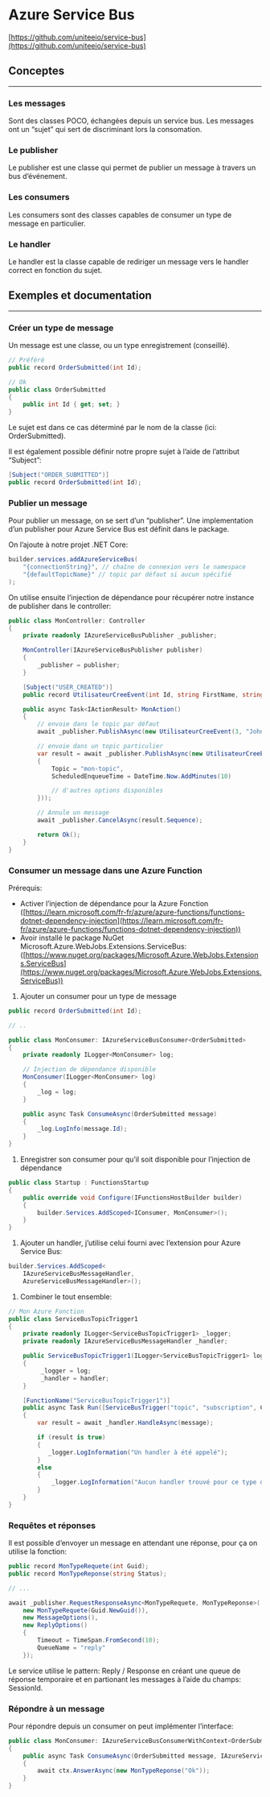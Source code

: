 # Azure Service Bus

[https://github.com/uniteeio/service-bus](https://github.com/uniteeio/service-bus)

## Conceptes

---

### Les messages

Sont des classes POCO, échangées depuis un service bus. Les messages ont un “sujet” qui sert de discriminant lors la consomation.

### Le publisher

Le publisher est une classe qui permet de publier un message à travers un bus d’événement.

### Les consumers

Les consumers sont des classes capables de consumer un type de message en particulier.

### Le handler

Le handler est la classe capable de rediriger un message vers le handler correct en fonction du sujet.

## Exemples et documentation

---

### Créer un type de message

Un message est une classe, ou un type enregistrement (conseillé). 

```csharp
// Préféré
public record OrderSubmitted(int Id);

// Ok
public class OrderSubmitted
{
    public int Id { get; set; }
}
```

Le sujet est dans ce cas déterminé par le nom de la classe (ici: OrderSubmitted).

Il est également possible définir notre propre sujet à l’aide de l’attribut “Subject”:

```csharp
[Subject("ORDER_SUBMITTED")]
public record OrderSubmitted(int Id);
```

### Publier un message

Pour publier un message, on se sert d’un “publisher”. Une implementation d’un publisher pour Azure Service Bus est définit dans le package. 

On l’ajoute à notre projet .NET Core:

```csharp
builder.services.addAzureServiceBus(
    "{connectionString}", // chaîne de connexion vers le namespace
    "{defaultTopicName}" // topic par défaut si aucun spécifié
);
```

On utilise ensuite l’injection de dépendance pour récupérer notre instance de publisher dans le controller:

```csharp
public class MonController: Controller
{
    private readonly IAzureServiceBusPublisher _publisher;

    MonController(IAzureServiceBusPublisher publisher)
    {
        _publisher = publisher;
    }

    [Subject("USER_CREATED")]
    public record UtilisateurCreeEvent(int Id, string FirstName, string LastName);

    public async Task<IActionResult> MonAction()
    {
        // envoie dans le topic par défaut
        await _publisher.PublishAsync(new UtilisateurCreeEvent(3, "John", "Doe"));

        // envoie dans un topic particulier
        var result = await _publisher.PublishAsync(new UtilisateurCreeEvent(3, new MessageOption()
        {
            Topic = "mon-topic",
            ScheduledEnqueueTime = DateTime.Now.AddMinutes(10)

            // d'autres options disponibles
        }));

        // Annule un message
        await _publisher.CancelAsync(result.Sequence);

        return Ok();
    }
}
```

### Consumer un message dans une Azure Function

Prérequis:

- Activer l’injection de dépendance pour la Azure Fonction ([https://learn.microsoft.com/fr-fr/azure/azure-functions/functions-dotnet-dependency-injection](https://learn.microsoft.com/fr-fr/azure/azure-functions/functions-dotnet-dependency-injection))
- Avoir installé le package NuGet Microsoft.Azure.WebJobs.Extensions.ServiceBus: ([https://www.nuget.org/packages/Microsoft.Azure.WebJobs.Extensions.ServiceBus](https://www.nuget.org/packages/Microsoft.Azure.WebJobs.Extensions.ServiceBus))

1. Ajouter un consumer pour un type de message

```csharp
public record OrderSubmitted(int Id); 

// ..

public class MonConsumer: IAzureServiceBusConsumer<OrderSubmitted>
{
    private readonly ILogger<MonConsumer> log;

    // Injection de dépendance disponible
    MonConsumer(ILogger<MonConsumer> log)
    {
        _log = log;
    }

    public async Task ConsumeAsync(OrderSubmitted message)
    {
        _log.LogInfo(message.Id);
    }
}
```

1. Enregistrer son consumer pour qu’il soit disponible pour l’injection de dépendance

```csharp
public class Startup : FunctionsStartup
{
    public override void Configure(IFunctionsHostBuilder builder)
    {
        builder.Services.AddScoped<IConsumer, MonConsumer>();  
    } 
}
```

1. Ajouter un handler, j’utilise celui fourni avec l’extension pour Azure Service Bus:

```csharp
builder.Services.AddScoped<
    IAzureServiceBusMessageHandler, 
    AzureServiceBusMessageHandler>();
```

1. Combiner le tout ensemble:

```csharp
// Mon Azure Fonction
public class ServiceBusTopicTrigger1
{
    private readonly ILogger<ServiceBusTopicTrigger1> _logger;
    private readonly IAzureServiceBusMessageHandler _handler;

    public ServiceBusTopicTrigger1(ILogger<ServiceBusTopicTrigger1> log, IMessageHandler<ServiceBusReceivedMessage> handler)
    {
         _logger = log;
         _handler = handler;
    }

    [FunctionName("ServiceBusTopicTrigger1")]
    public async Task Run([ServiceBusTrigger("topic", "subscription", Connection = "SERVICEBUS")]ServiceBusReceivedMessage message)
    {
        var result = await _handler.HandleAsync(message);

        if (result is true)
        {
           _logger.LogInformation("Un handler à été appelé");
        }
        else
        {
            _logger.LogInformation("Aucun handler trouvé pour ce type de message");
        }
    }
}
```

### Requêtes et réponses

Il est possible d’envoyer un message en attendant une réponse, pour ça on utilise la fonction:

```csharp
public record MonTypeRequete(int Guid);
public record MonTypeReponse(string Status);

// ...

await _publisher.RequestResponseAsync<MonTypeRequete, MonTypeReponse>(
    new MonTypeRequete(Guid.NewGuid()),
    new MessageOptions(),
    new ReplyOptions()
    {
        Timeout = TimeSpan.FromSecond(10);
        QueueName = "reply"
    });
```

Le service utilise le pattern: Reply / Response en créant une queue de réponse temporaire et en partionant les messages à l’aide du champs: SessionId.

### Répondre à un message

Pour répondre depuis un consumer on peut implémenter l’interface:

```csharp
public class MonConsumer: IAzureServiceBusConsumerWithContext<OrderSubmitted>
{
    public async Task ConsumeAsync(OrderSubmitted message, IAzureServiceBusMessageContext ctx)
    {
        await ctx.AnswerAsync(new MonTypeReponse("Ok"));
    }
}
```